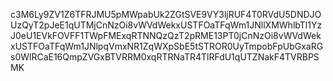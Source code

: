 c3M6Ly9ZV1Z6TFRJMU5pMWpabUk2ZGtSVE9VY3ljRUF4T0RVdU5DNDJOUzQyT2pJeE1qUTMjCnNzOi8vWVdWekxUSTFOaTFqWm1JNllXMWhlbTl1YzJ0eU1EVkFOVFF1TWpFMExqRTNNQzQzT2pRME13PT0jCnNzOi8vWVdWekxUSTFOaTFqWm1JNlpqVmxNR1ZqWXpSbE5tSTROR0UyTmpobFpUbGxaRGs0WlRCaE16QmpZVGxBTVRRM0xqRTRNaTR4TlRFdU1qUTZNakF4TVRBPSMK